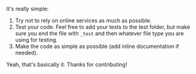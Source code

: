 It's really simple:

1. Try not to rely on online services as much as possible.
2. Test your code. Feel free to add your tests to the test folder, but make sure you end the file with `_test` and then whatever file type you are using for testing.
3. Make the code as simple as possible (add inline documentation if needed).

Yeah, that's basically it. Thanks for contributing!
